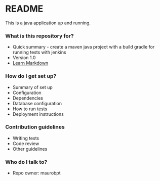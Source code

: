 # README #

This is a java application up and running.

### What is this repository for? ###

* Quick summary - create a maven java project with a build gradle for running tests with jenkins
* Version 1.0
* [Learn Markdown](https://bitbucket.org/maurobpt/calc)

### How do I get set up? ###

* Summary of set up
* Configuration
* Dependencies
* Database configuration
* How to run tests
* Deployment instructions

### Contribution guidelines ###

* Writing tests
* Code review
* Other guidelines

### Who do I talk to? ###

* Repo owner: maurobpt